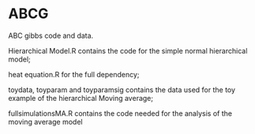 # ABCG
ABC gibbs code and data.

Hierarchical Model.R contains the code for the simple normal hierarchical model;

heat equation.R for the full dependency;

toydata, toyparam and toyparamsig contains the data used for the toy example of the hierarchical Moving average;

fullsimulationsMA.R contains the code needed for the analysis of the moving average model
